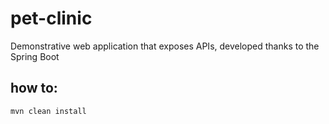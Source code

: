 # pet-clinic

Demonstrative web application that exposes APIs, developed thanks to the Spring Boot

## how to:

```shell
mvn clean install
```
